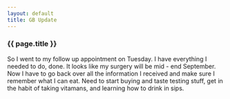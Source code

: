 ```yaml
---
layout: default
title: GB Update
---
```


### {{ page.title }}
So I went to my follow up appointment on Tuesday.  I have everything I needed to do, done.  It looks like my surgery will be mid - end September.  Now I have to go back over all the information I received and make sure I remember what I can eat.  Need to start buying and taste testing stuff, get in the habit of taking vitamans, and learning how to drink in sips.
